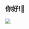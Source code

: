## 你好!👋

![](https://github-readme-stats.vercel.app/api?username=Doom9527&show_icons=true&theme=transparent)
